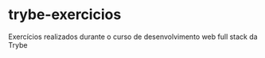 # trybe-exercicios
Exercícios realizados durante o curso de desenvolvimento web full stack da Trybe
